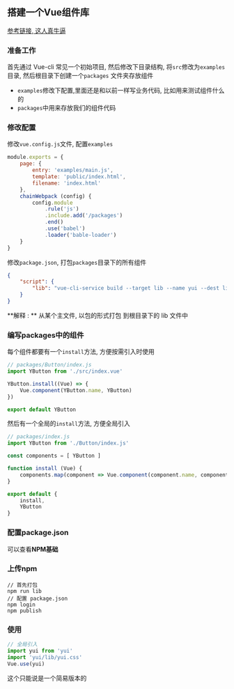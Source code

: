 ## 搭建一个Vue组件库

[参考链接, 这人真牛逼](https://juejin.cn/post/6844904085808742407)

### 准备工作

首先通过 Vue-cli 常见一个初始项目, 然后修改下目录结构, 将`src`修改为`examples`目录, 然后根目录下创建一个`packages` 文件夹存放组件



+ `examples`修改下配置,里面还是和以前一样写业务代码, 比如用来测试组件什么的
+  `packages`中用来存放我们的组件代码



### 修改配置

修改`vue.config.js`文件, 配置`examples`

```js
module.exports = {
    page: {
        entry: 'examples/main.js',
        template: 'public/index.html',
        filename: 'index.html'
    },
    chainWebpack (config) {
        config.module
        	.rule('js')
        	.include.add('/packages')
            .end()
        	.use('babel')
        	.loader('bable-loader')
    }
}
```



修改`package.json`, 打包`packages`目录下的所有组件

```json
{
    "script": {
        "lib": "vue-cli-service build --target lib --name yui --dest lib packages/index.js"
    }
}
```

**解释 : ** 从某个主文件, 以包的形式打包 到根目录下的 lib 文件中



### 编写packages中的组件

每个组件都要有一个`install`方法, 方便按需引入时使用

```js
// packages/Button/index.js
import YButton from './src/index.vue'

YButton.install((Vue) => {
    Vue.component(YButton.name, YButton)
})

export default YButton
```

然后有一个全局的`install`方法, 方便全局引入

```js
// packages/index.js
import YButton from './Button/index.js'

const components = [ YButton ]

function install (Vue) {
   	components.map(component => Vue.component(component.name, component))
}

export default {
    install,
    YButton
}
```



### 配置package.json

可以查看**NPM基础**



### 上传npm

```
// 首先打包
npm run lib
// 配置 package.json
npm login
npm publish
```



### 使用

```js
// 全局引入
import yui from 'yui'
import 'yui/lib/yui.css'
Vue.use(yui)
```

这个只能说是一个简易版本的